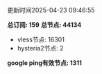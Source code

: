 更新时间2025-04-23 09:46:55

**总订阅: 159**
**总节点: 44134**
- vless节点: 16301
- hysteria2节点: 2

**google ping有效节点: 1311**
